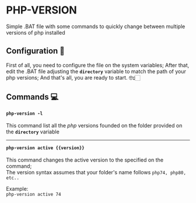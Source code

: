 # PHP-VERSION

Simple .BAT file with some commands to quickly change between multiple versions of php installed


## Configuration 🔧
First of all, you need to configure the file on the system variables;
After that, edit the .BAT file adjusting the **`directory`** variable to match the path of your php versions;
And that's all, you are ready to start. 🤓☝🏻

## Commands 💻

**`php-version -l`**<br /><br />
This command list all the *php* versions founded on the folder provided on the **``directory``** variable

---

**`php-version active {{version}}`**<br /><br />
This command changes the active version to the specified on the command;<br />
The version syntax assumes that your folder's name follows ``php74, php80, etc..``

Example: <br />
`php-version active 74`

